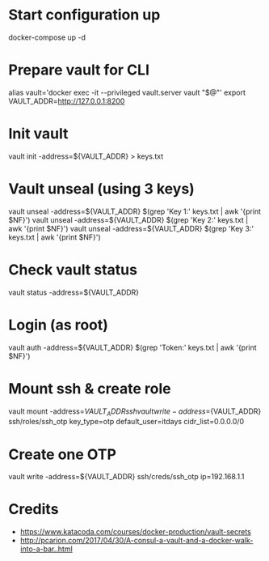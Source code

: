 # Start configuration up
docker-compose up -d

# Prepare vault for CLI
alias vault='docker exec -it --privileged vault.server vault "$@"'
export VAULT_ADDR=http://127.0.0.1:8200

# Init vault
vault init -address=${VAULT_ADDR} > keys.txt

# Vault unseal (using 3 keys)
vault unseal -address=${VAULT_ADDR} $(grep 'Key 1:' keys.txt | awk '{print $NF}')
vault unseal -address=${VAULT_ADDR} $(grep 'Key 2:' keys.txt | awk '{print $NF}')
vault unseal -address=${VAULT_ADDR} $(grep 'Key 3:' keys.txt | awk '{print $NF}')

# Check vault status
vault status -address=${VAULT_ADDR}

# Login (as root)
vault auth -address=${VAULT_ADDR} $(grep 'Token:' keys.txt | awk '{print $NF}')

# Mount ssh & create role
vault mount -address=${VAULT_ADDR} ssh
vault write -address=${VAULT_ADDR} ssh/roles/ssh_otp key_type=otp default_user=itdays cidr_list=0.0.0.0/0

# Create one OTP
vault write -address=${VAULT_ADDR} ssh/creds/ssh_otp ip=192.168.1.1


# Credits 
- https://www.katacoda.com/courses/docker-production/vault-secrets
- http://pcarion.com/2017/04/30/A-consul-a-vault-and-a-docker-walk-into-a-bar..html